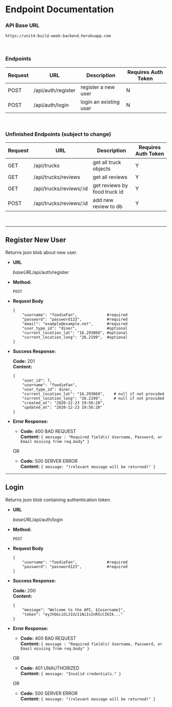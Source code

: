 # Endpoint Documentation

### API Base URL 
`https://unit4-build-week-backend.herokuapp.com`

</br>

### Endpoints

| Request | URL | Description | Requires Auth Token |
|----------|----------|----------|----------|
|POST | /api/auth/register | register a new user | N |
|POST | /api/auth/login | login an existing user | N |
</br>

### Unfinished Endpoints (subject to change)
| Request | URL | Description | Requires Auth Token |
|----------|----------|----------|----------|
|GET | /api/trucks | get all truck objects | Y |
|GET | /api/trucks/reviews | get all reviews | Y |
|GET | /api/trucks/reviews/:id | get reviews by food truck id | Y |
|POST | /api/trucks/reviews/:id | add new review to db | Y |
</br>

---

**Register New User**
----
  Returns json blob about new user.

* **URL**

  *baseURL*/api/auth/register

* **Method:**

  `POST`
  
*  **Request Body**
 
   ```
   {
       "username": "foodieFan",             #required
       "password": "password123",           #required
       "email": "example@example.net",      #required
       "user_type_id": "diner",             #optional
       "current_location_lat": "16.293869", #optional
       "current_location_long": "26.2199",  #optional
   }
   ```

* **Success Response:**

  **Code:** 201 <br />
    **Content:** 
    
    ```
    {
        "user_id": 7,
        "username": "foodieFan",
        "user_type_id": diner,
        "current_location_lat": "16.293869",    # null if not provided
        "current_location_long": "26.2199",     # null if not provided
        "created_at": "2020-12-23 19:56:28",
        "updated_at": "2020-12-23 19:56:28"
    }
    ```
 
* **Error Response:**

  * **Code:** 400 BAD REQUEST <br />
    **Content:** `{ message : "Required field(s) Username, Password, or Email missing from req.body" }`

  OR

  * **Code:** 500 SERVER ERROR <br />
    **Content:** `{ message: "(relevant message will be returned)" }`

---

**Login**
----
  Returns json blob containing authentication token.

* **URL**

  *baseURL*/api/auth/login

* **Method:**

  `POST`
  
*  **Request Body**
 
   ```
   {
       "username": "foodieFan",             #required
       "password": "password123",           #required
   }
   ```

* **Success Response:**

  **Code:** 200 <br />
    **Content:** 
    
    ```
    {
        "message": "Welcome to the API, ${username}",
        "token": "eyJhbGciOiJIUzI1NiIsInR5cCI6Ik..."
    }
    ```
 
* **Error Response:**

  * **Code:** 400 BAD REQUEST <br />
    **Content:** `{ message : "Required field(s) Username, Password, or Email missing from req.body" }`

  OR

  * **Code:** 401 UNAUTHORIZED <br />
    **Content:** `{ message: "Invalid credentials." }`

  OR

  * **Code:** 500 SERVER ERROR <br />
    **Content:** `{ message: "(relevant message will be returned)" }`

